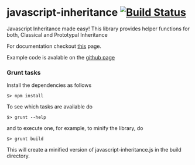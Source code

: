 javascript-inheritance [![Build Status](https://travis-ci.org/scaljeri/javascript-inheritance.png)](https://travis-ci.org/scaljeri/javascript-inheritance)
======================

Javascript Inheritance made easy! This library provides helper functions for both, Classical and Prototypal Inheritance

For documentation checkout <a href="http://calje.eu/index.php/javascript-oop/" target="_blank">this</a> page.

Example code is avalable on the <a href="http://scaljeri.github.io/javascript-inheritance/">github page</a>

### Grunt tasks ###

Install the dependencies as follows

    $> npm install

To see which tasks are available do

    $> grunt --help

and to execute one, for example, to minify the library, do

    $> grunt build

This will create a minified version of javascript-inheritance.js in the build directory.
